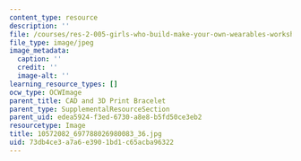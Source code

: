 ```yaml
---
content_type: resource
description: ''
file: /courses/res-2-005-girls-who-build-make-your-own-wearables-workshop-spring-2015/73db4ce3a7a6e3901bd1c65acba96322_10572082_697788026980083_36.jpg
file_type: image/jpeg
image_metadata:
  caption: ''
  credit: ''
  image-alt: ''
learning_resource_types: []
ocw_type: OCWImage
parent_title: CAD and 3D Print Bracelet
parent_type: SupplementalResourceSection
parent_uid: edea5924-f3ed-6730-a8e8-b5fd50ce3eb2
resourcetype: Image
title: 10572082_697788026980083_36.jpg
uid: 73db4ce3-a7a6-e390-1bd1-c65acba96322
---
```

